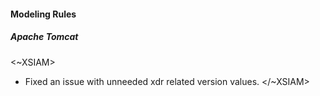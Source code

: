 
#### Modeling Rules
##### Apache Tomcat
<~XSIAM>
- Fixed an issue with unneeded xdr related version values.
</~XSIAM>
